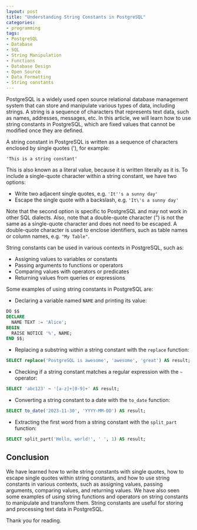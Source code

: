 ```yaml
---
layout: post
title: "Understanding String Constants in PostgreSQL"
categories:
- programming
tags:
- PostgreSQL
- Database
- SQL
- String Manipulation
- Functions
- Database Design
- Open Source
- Data Formatting
- String constants
---
```


PostgreSQL is a widely used open source relational database management system that can store and manipulate various types of data, including strings. A string is a sequence of characters that represents text data, such as names, addresses, messages, etc. In this article, we will learn how to use string constants in PostgreSQL, which are fixed values that cannot be modified once they are defined.

A string constant in PostgreSQL is written as a sequence of characters enclosed by single quotes ('), for example:

`'This is a string constant'`

This is also known as a literal value, because it is written literally as it is. To include a single-quote character within a string constant, we have two options:

- Write two adjacent single quotes, e.g. `'It''s a sunny day'`
- Escape the single quote with a backslash, e.g. `'It\'s a sunny day'`

Note that the second option is specific to PostgreSQL and may not work in other SQL dialects. Also, note that a double-quote character (") is not the same as a single-quote character and does not need to be escaped. A double-quote character is used to enclose identifiers, such as table names or column names, e.g. `"My Table"`.

String constants can be used in various contexts in PostgreSQL, such as:

- Assigning values to variables or constants
- Passing arguments to functions or operators
- Comparing values with operators or predicates
- Returning values from queries or expressions

Some examples of using string constants in PostgreSQL are:

- Declaring a variable named `NAME` and printing its value:

```sql
DO $$
DECLARE
  NAME TEXT := 'Alice';
BEGIN
  RAISE NOTICE '%', NAME;
END $$;
```

- Replacing a substring within a string constant with the `replace` function:

```sql
SELECT replace('PostgreSQL is awesome', 'awesome', 'great') AS result;
```

- Checking if a string constant matches a regular expression with the `~` operator:

```sql
SELECT 'abc123' ~ '[a-z]+[0-9]+' AS result;
```

- Converting a string constant to a date with the `to_date` function:

```sql
SELECT to_date('2023-11-30', 'YYYY-MM-DD') AS result;
```

- Extracting the first word from a string constant with the `split_part` function:

```sql
SELECT split_part('Hello, world!', ' ', 1) AS result;
```

## Conclusion
We have learned how to write string constants with single quotes, how to escape single quotes within string constants, and how to use string constants in various contexts, such as assigning values, passing arguments, comparing values, and returning values. We have also seen some examples of using string functions and operators on string constants to manipulate and transform them. String constants are useful for storing and processing text data in PostgreSQL.

Thank you for reading.
